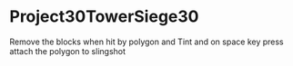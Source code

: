 # Project30TowerSiege30
Remove the blocks when hit by polygon and Tint and on space key press attach the polygon to slingshot 
